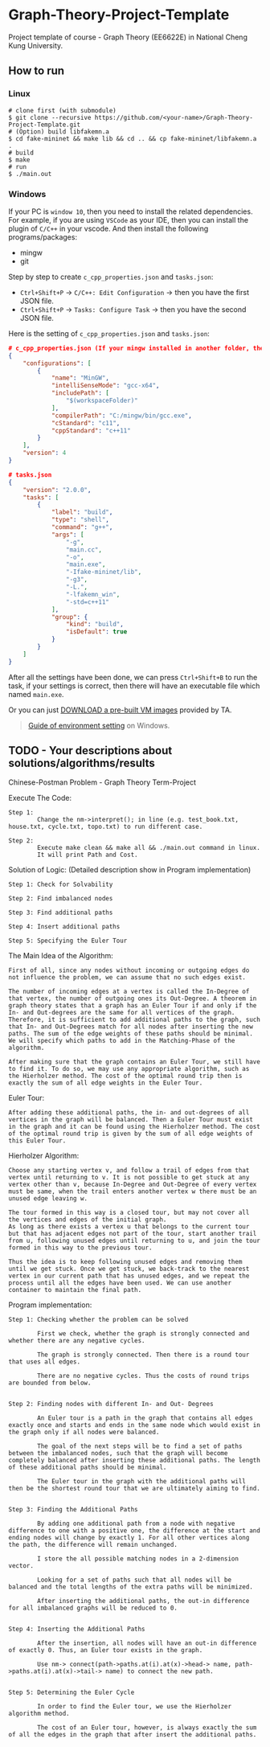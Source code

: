 # Graph-Theory-Project-Template
Project template of course - Graph Theory (EE6622E) in National Cheng Kung University.

## How to run

### Linux

```
# clone first (with submodule)
$ git clone --recursive https://github.com/<your-name>/Graph-Theory-Project-Template.git
# (Option) build libfakemn.a
$ cd fake-mininet && make lib && cd .. && cp fake-mininet/libfakemn.a .
# build
$ make 
# run 
$ ./main.out
```

### Windows

If your PC is `window 10`, then you need to install the related dependencies. For example, if you are using `VSCode` as your IDE, then you can install the plugin of `C/C++` in your vscode. And then install the following programs/packages:
* mingw
* git

Step by step to create `c_cpp_properties.json` and `tasks.json`:
* `Ctrl+Shift+P` -> `C/C++: Edit Configuration` -> then you have the first JSON file.
* `Ctrl+Shift+P` -> `Tasks: Configure Task` -> then you have the second JSON file.

Here is the setting of `c_cpp_properties.json` and `tasks.json`:
```json
# c_cpp_properties.json (If your mingw installed in another folder, then you have to change the value in `compilterPath`)
{
    "configurations": [
        {
            "name": "MinGW",
            "intelliSenseMode": "gcc-x64",
            "includePath": [
                "$(workspaceFolder)"
            ],
            "compilerPath": "C:/mingw/bin/gcc.exe",
            "cStandard": "c11",
            "cppStandard": "c++11"
        }
    ],
    "version": 4
}

# tasks.json
{
    "version": "2.0.0",
    "tasks": [
        {
            "label": "build",
            "type": "shell",
            "command": "g++",
            "args": [
                "-g",
                "main.cc",
                "-o",
                "main.exe",
                "-Ifake-mininet/lib",
                "-g3",
                "-L.",
                "-lfakemn_win",
                "-std=c++11"
            ],
            "group": {
                "kind": "build",
                "isDefault": true
            }
        }
    ]
}
```

After all the settings have been done, we can press `Ctrl+Shift+B` to run the task, if your settings is correct, then there will have an executable file which named `main.exe`.

Or you can just [DOWNLOAD a pre-built VM images](http://gofile.me/39GpL/XU5tznyO6) provided by TA.

> [Guide of environment setting](https://hackmd.io/-5WZQC-1QqOeV3KUX65tEw?view) on Windows.

## TODO - Your descriptions about solutions/algorithms/results

Chinese-Postman Problem - Graph Theory Term-Project

Execute The Code:

    Step 1:
            Change the nm->interpret(); in line (e.g. test_book.txt, house.txt, cycle.txt, topo.txt) to run different case.

    Step 2:
            Execute make clean && make all && ./main.out command in linux.
            It will print Path and Cost.

Solution of Logic: (Detailed description show in Program implementation)

    Step 1: Check for Solvability

    Step 2: Find imbalanced nodes

    Step 3: Find additional paths

    Step 4: Insert additional paths

    Step 5: Specifying the Euler Tour
    
The Main Idea of the Algorithm:

    First of all, since any nodes without incoming or outgoing edges do not influence the problem, we can assume that no such edges exist. 

    The number of incoming edges at a vertex is called the In-Degree of that vertex, the number of outgoing ones its Out-Degree. A theorem in graph theory states that a graph has an Euler Tour if and only if the In- and Out-degrees are the same for all vertices of the graph. Therefore, it is sufficient to add additional paths to the graph, such that In- and Out-Degrees match for all nodes after inserting the new paths. The sum of the edge weights of these paths should be minimal. We will specify which paths to add in the Matching-Phase of the algorithm.

    After making sure that the graph contains an Euler Tour, we still have to find it. To do so, we may use any appropriate algorithm, such as the Hierholzer method. The cost of the optimal round trip then is exactly the sum of all edge weights in the Euler Tour.

    
Euler Tour:
    
    After adding these additional paths, the in- and out-degrees of all vertices in the graph will be balanced. Then a Euler Tour must exist in the graph and it can be found using the Hierholzer method. The cost of the optimal round trip is given by the sum of all edge weights of this Euler Tour.
    
Hierholzer Algorithm:

    Choose any starting vertex v, and follow a trail of edges from that vertex until returning to v. It is not possible to get stuck at any vertex other than v, because In-Degree and Out-Degree of every vertex must be same, when the trail enters another vertex w there must be an unused edge leaving w.
    
    The tour formed in this way is a closed tour, but may not cover all the vertices and edges of the initial graph.
    As long as there exists a vertex u that belongs to the current tour but that has adjacent edges not part of the tour, start another trail from u, following unused edges until returning to u, and join the tour formed in this way to the previous tour.
    
    Thus the idea is to keep following unused edges and removing them until we get stuck. Once we get stuck, we back-track to the nearest vertex in our current path that has unused edges, and we repeat the process until all the edges have been used. We can use another container to maintain the final path.
        
Program implementation:

    Step 1: Checking whether the problem can be solved
            
            First we check, whether the graph is strongly connected and whether there are any negative cycles.

            The graph is strongly connected. Then there is a round tour that uses all edges.

            There are no negative cycles. Thus the costs of round trips are bounded from below.

            
    Step 2: Finding nodes with different In- and Out- Degrees
            
            An Euler tour is a path in the graph that contains all edges exactly once and starts and ends in the same node which would exist in the graph only if all nodes were balanced. 

            The goal of the next steps will be to find a set of paths between the imbalanced nodes, such that the graph will become completely balanced after inserting these additional paths. The length of these additional paths should be minimal.

            The Euler tour in the graph with the additional paths will then be the shortest round tour that we are ultimately aiming to find.
    
    
    Step 3: Finding the Additional Paths
            
            By adding one additional path from a node with negative difference to one with a positive one, the difference at the start and ending nodes will change by exactly 1. For all other vertices along the path, the difference will remain unchanged.
            
            I store the all possible matching nodes in a 2-dimension vector.

            Looking for a set of paths such that all nodes will be balanced and the total lengths of the extra paths will be minimized.         

            After inserting the additional paths, the out-in difference for all imbalanced graphs will be reduced to 0.
                        
    
    Step 4: Inserting the Additional Paths
            
            After the insertion, all nodes will have an out-in difference of exactly 0. Thus, an Euler tour exists in the graph.
                      
            Use nm-> connect(path->paths.at(i).at(x)->head-> name, path->paths.at(i).at(x)->tail-> name) to connect the new path.
                        
            
    Step 5: Determining the Euler Cycle
    
            In order to find the Euler tour, we use the Hierholzer algorithm method.

            The cost of an Euler tour, however, is always exactly the sum of all the edges in the graph that after insert the additional paths.
                       
               